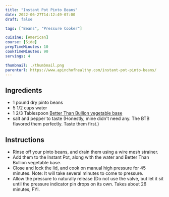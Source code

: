 ```yaml
---
title: "Instant Pot Pinto Beans"
date: 2022-06-27T14:12:49-07:00
draft: false

tags: ["Beans", "Pressure Cooker"]

cuisine: [American]
course: [Side]
prepTimeMinutes: 10
cookTimeMinutes: 90
servings: 4

thumbnail: ./thumbnail.png
parenturl: https://www.apinchofhealthy.com/instant-pot-pinto-beans/
---
```


## Ingredients

- 1 pound dry pinto beans
- 5 1/2 cups water
- 1 2/3 Tablespoon [Better Than Bullion vegetable base](http://amzn.to/2vtVEXt)
- salt and pepper to taste (Honestly, mine didn't need any. The BTB flavored them perfectly. Taste them first.)

## Instructions

- Rinse off your pinto beans, and drain them using a wire mesh strainer.  
- Add them to the Instant Pot, along with the water and Better Than Bullion vegetable base.  
- Close and lock the lid, and cook on manual high pressure for 45 minutes. Note: It will take several minutes to come to pressure.  
- Allow the pressure to naturally release (Do not use the valve, but let it sit until the pressure indicator pin drops on its own. Takes about 26 minutes, FYI.
